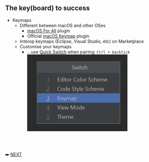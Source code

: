 ## The key(board) to success

* Keymaps
  * Different between macOS and other OSes
    * [macOS For All](https://plugins.jetbrains.com/plugin/13968-macos-for-all) plugin
    * Official [macOS Keymap](https://plugins.jetbrains.com/plugin/13258-macos-keymap) plugin
  * Interop keymaps (Eclipse, Visual Studio, etc) on Marketplace
  * Customise your keymaps
    * ...use [Quick Switch]() when pairing: `Ctrl + backtick`
      <br/>
      ![Switch popup](quick-switch.png)

<br/>
<br/>

➡️ [NEXT](006.md)
